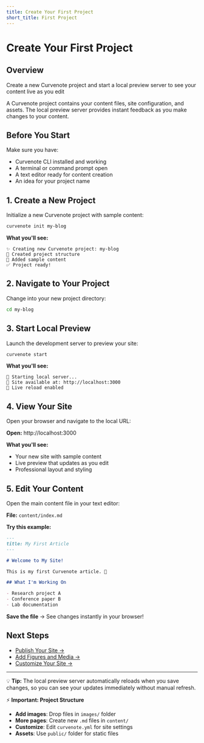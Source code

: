 ```yaml
---
title: Create Your First Project
short_title: First Project
---
```


# Create Your First Project

## Overview
Create a new Curvenote project and start a local preview server to see your content live as you edit

A Curvenote project contains your content files, site configuration, and assets. The local preview server provides instant feedback as you make changes to your content.

## Before You Start

Make sure you have:
- Curvenote CLI installed and working
- A terminal or command prompt open
- A text editor ready for content creation
- An idea for your project name

## 1. Create a New Project

Initialize a new Curvenote project with sample content:

```bash
curvenote init my-blog
```

**What you'll see:**
```
✨ Creating new Curvenote project: my-blog
📁 Created project structure
📝 Added sample content
✅ Project ready!
```

## 2. Navigate to Your Project

Change into your new project directory:

```bash
cd my-blog
```

## 3. Start Local Preview

Launch the development server to preview your site:

```bash
curvenote start
```

**What you'll see:**
```
🚀 Starting local server...
📖 Site available at: http://localhost:3000
🔄 Live reload enabled
```

## 4. View Your Site

Open your browser and navigate to the local URL:

**Open:** http://localhost:3000

**What you'll see:**
- Your new site with sample content
- Live preview that updates as you edit
- Professional layout and styling

## 5. Edit Your Content

Open the main content file in your text editor:

**File:** `content/index.md`

**Try this example:**
```markdown
---
title: My First Article
---

# Welcome to My Site!

This is my first Curvenote article. 🎉

## What I'm Working On

- Research project A
- Conference paper B
- Lab documentation
```

**Save the file** → See changes instantly in your browser!

## Next Steps

- [Publish Your Site →](./3-publish.md)
- [Add Figures and Media →](../authoring/add-figures-media.md)
- [Customize Your Site →](../site-design/layout-and-theme.md)

---

💡 **Tip:** The local preview server automatically reloads when you save changes, so you can see your updates immediately without manual refresh.

⚡ **Important: Project Structure**

- **Add images**: Drop files in `images/` folder
- **More pages**: Create new `.md` files in `content/`
- **Customize**: Edit `curvenote.yml` for site settings
- **Assets**: Use `public/` folder for static files
